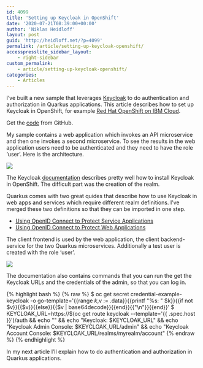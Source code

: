 ```yaml
---
id: 4099
title: 'Setting up Keycloak in OpenShift'
date: '2020-07-21T08:39:00+00:00'
author: 'Niklas Heidloff'
layout: post
guid: 'http://heidloff.net/?p=4099'
permalink: /article/setting-up-keycloak-openshift/
accesspresslite_sidebar_layout:
    - right-sidebar
custom_permalink:
    - article/setting-up-keycloak-openshift/
categories:
    - Articles
---
```


I’ve built a new sample that leverages [Keycloak](https://www.keycloak.org/) to do authentication and authorization in Quarkus applications. This article describes how to set up Keycloak in OpenShift, for example [Red Hat OpenShift on IBM Cloud](https://www.ibm.com/cloud/openshift).

Get the [code](https://github.com/IBM/cloud-native-starter/tree/master/security) from GitHub.

My sample contains a web application which invokes an API microservice and then one invokes a second microservice. To see the results in the web application users need to be authenticated and they need to have the role ‘user’. Here is the architecture.

![](../../wp-content/uploads/2020/07/keycloak-diagram.png)

The Keycloak [documentation](https://www.keycloak.org/getting-started/getting-started-operator-openshift) describes pretty well how to install Keycloak in OpenShift. The difficult part was the creation of the realm.

Quarkus comes with two great quides that describe how to use Keycloak in web apps and services which require different realm definitions. I’ve merged these two definitions so that they can be imported in one step.

- [Using OpenID Connect to Protect Service Applications](https://quarkus.io/guides/security-openid-connect)
- [Using OpenID Connect to Protect Web Applications](https://quarkus.io/guides/security-openid-connect-web-authentication)

The client frontend is used by the web application, the client backend-service for the two Quarkus microservices. Additionally a test user is created with the role ‘user’.

![](../../wp-content/uploads/2020/07/keycloak-clients.png)

The documentation also contains commands that you can run the get the Keycloak URLs and the credentials of the admin, so that you can log in.

{% highlight bash %}
{% raw %}
$ oc get secret credential-example-keycloak -o go-template='{{range $k,$v := .data}}{{printf "%s: " $k}}{{if not $v}}{{$v}}{{else}}{{$v | base64decode}}{{end}}{{"\n"}}{{end}}'
$ KEYCLOAK_URL=https://$(oc get route keycloak --template='{{ .spec.host }}')/auth &&
echo "" &&
echo "Keycloak:                 $KEYCLOAK_URL" &&
echo "Keycloak Admin Console:   $KEYCLOAK_URL/admin" &&
echo "Keycloak Account Console: $KEYCLOAK_URL/realms/myrealm/account" 
{% endraw %}
{% endhighlight %}

In my next article I’ll explain how to do authentication and authorization in Quarkus applications.